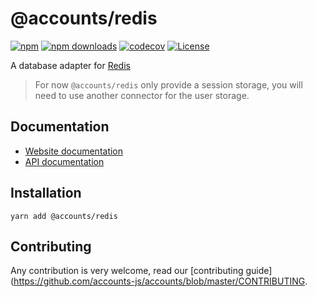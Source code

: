 # @accounts/redis

[![npm](https://img.shields.io/npm/v/@accounts/redis)](https://www.npmjs.com/package/@accounts/redis)
[![npm downloads](https://img.shields.io/npm/dm/@accounts/redis)](https://www.npmjs.com/package/@accounts/redis)
[![codecov](https://img.shields.io/codecov/c/github/accounts-js/accounts)](https://codecov.io/gh/accounts-js/accounts)
[![License](https://img.shields.io/github/license/accounts-js/accounts)](https://github.com/accounts-js/accounts/blob/master/LICENSE)

A database adapter for [Redis](https://redis.io/)

> For now `@accounts/redis` only provide a session storage, you will need to use another connector for the user storage.

## Documentation

- [Website documentation](https://www.accountsjs.com/docs/databases/redis)
- [API documentation](https://www.accountsjs.com/docs/api/database-redis/globals)

## Installation

```
yarn add @accounts/redis
```

## Contributing

Any contribution is very welcome, read our [contributing guide](https://github.com/accounts-js/accounts/blob/master/CONTRIBUTING.
